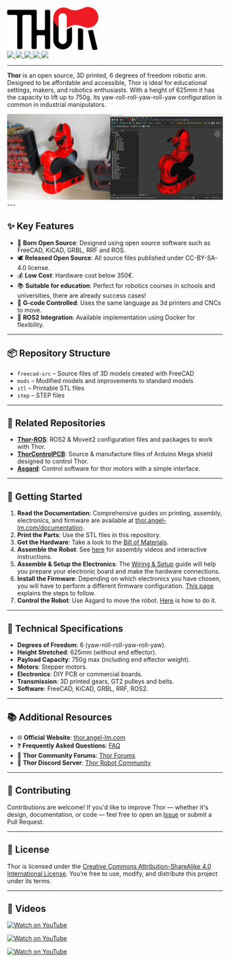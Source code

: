 <a href="http://thor.angel-lm.com">
    <picture>
      <source height="100" media="(prefers-color-scheme: dark)" srcset="doc/logo_dark.svg">
      <img height="100" alt="Fiber" src="doc/logo_light.svg">
    </picture>
  </a>

<br>

<a href="http://thor.angel-lm.com/">
    <img src="https://img.shields.io/badge/website-thor.angel--lm.com-red?logo=htmx">
</a>
<a href="http://thor.angel-lm.com/worldwide/">
    <img src="https://img.shields.io/endpoint?url=https://angel-lm.com/thor/thor-counter.php">
</a>
<a href="http://thor.angel-lm.com/forums/">
    <img src="https://img.shields.io/endpoint?url=https://angel-lm.com/thor/forum-counter.php&color=orange">
</a>
<a href="https://discord.com/invite/a5dSVqSUK5">
    <img src="https://img.shields.io/discord/1189278202514907166?label=discord&logo=discord">
</a>
<a href="https://creativecommons.org/licenses/by-sa/4.0/legalcode">
    <img src="https://img.shields.io/github/license/angellm/Thor">
</a>

---

**Thor** is an open source, 3D printed, 6 degrees of freedom robotic arm. Designed to be affordable and accessible, Thor is ideal for educational settings, makers, and robotics enthusiasts. With a height of 625mm it has the capacity to lift up to 750g. Its yaw-roll-roll-yaw-roll-yaw configuration is common in industrial manipulators.

<img src="doc/banner.png" height="200">
---

## ✨ Key Features

- 🧩 **Born Open Source**: Designed using open source software such as FreeCAD, KiCAD, GRBL, RRF and ROS.
- 🕊️ **Released Open Source**: All source files published under CC-BY-SA-4.0 license.
- 💰 **Low Cost**: Hardware cost below 350€.
- 📚  **Suitable for education**: Perfect for robotics courses in schools and universities, there are already success cases!
- 🧰 **G-code Controlled**: Uses the same language as 3d printers and CNCs to move.
- 🐳 **ROS2 Integration**: Available implementation using Docker for flexibility.

---

## 📦 Repository Structure
- `freecad-src` – Source files of 3D models created with FreeCAD
- `mods` – Modified models and improvements to standard models
- `stl` – Printable STL files
- `step` – STEP files

---

## 🔗 Related Repositories
- [**Thor-ROS**](https://github.com/AngelLM/Thor-ROS): ROS2 & Moveit2 configuration files and packages to work with Thor.
- [**ThorControlPCB**](https://github.com/AngelLM/ThorControlPCB): Source & manufacture files of Arduino Mega shield designed to control Thor.
- [**Asgard**](https://github.com/AngelLM/Asgard): Control software for thor motors with a simple interface.

---

## 🚀 Getting Started

1. **Read the Documentation**: Comprehensive guides on printing, assembly, electronics, and firmware are available at [thor.angel-lm.com/documentation](http://thor.angel-lm.com/documentation/).
2. **Print the Parts**: Use the STL files in this repository.
3. **Get the Hardware**: Take a look to the [Bill of Materials](http://thor.angel-lm.com/documentation/bom/).
4. **Assemble the Robot**: See [here](http://thor.angel-lm.com/documentation/assembly/) for assembly videos and interactive instructions. 
5. **Assemble & Setup the Electronics**: The [Wiring & Setup](http://thor.angel-lm.com/documentation/electronics/) guide will help you prepare your electronic board and make the hardware connections. 
6. **Install the Firmware**: Depending on which electronics you have chosen, you will have to perform a different firmware configuration. [This page](http://thor.angel-lm.com/documentation/firmware/) explains the steps to follow.
7. **Control the Robot**: Use Asgard to move the robot. [Here](http://thor.angel-lm.com/documentation/control-software/) is how to do it.

---

## 🧠 Technical Specifications

- **Degrees of Freedom**: 6 (yaw-roll-roll-yaw-roll-yaw).
- **Height Stretched**: 625mm (without end effector).
- **Payload Capacity**: 750g max (including end effector weight).
- **Motors**: Stepper motors.
- **Electronics**: DIY PCB or commercial boards.
- **Transmission**: 3D printed gears, GT2 pulleys and belts.
- **Software**: FreeCAD, KiCAD, GRBL, RRF, ROS2.

---

## 📚 Additional Resources

- 🌐 **Official Website**: [thor.angel-lm.com](http://thor.angel-lm.com/)
- ❓ **Frequently Asked Questions**: [FAQ](http://thor.angel-lm.com/faq/)
- 💬 **Thor Community Forums**: [Thor Forums](http://thor.angel-lm.com/forums/)
- 💬 **Thor Discord Server**: [Thor Robot Community](https://discord.com/invite/a5dSVqSUK5)

---

## 🤝 Contributing

Contributions are welcome! If you'd like to improve Thor — whether it's design, documentation, or code — feel free to open an [Issue](https://github.com/AngelLM/Thor/issues) or submit a Pull Request.

---

## 📜 License

Thor is licensed under the [Creative Commons Attribution-ShareAlike 4.0 International License](https://creativecommons.org/licenses/by-sa/4.0/legalcode). You’re free to use, modify, and distribute this project under its terms.

---

## 🎥 Videos

[![Watch on YouTube](https://img.youtube.com/vi/F2CDeHrFr2k/0.jpg)](https://www.youtube.com/watch?v=F2CDeHrFr2k)

[![Watch on YouTube](https://img.youtube.com/vi/e0BGN1eIjiI/0.jpg)](https://www.youtube.com/watch?v=e0BGN1eIjiI)

[![Watch on YouTube](https://img.youtube.com/vi/nDCN46trJvs/0.jpg)](https://www.youtube.com/watch?v=nDCN46trJvs)
